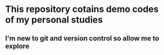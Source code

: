 # This repository cotains demo codes of my personal studies


## I'm new to git and version control so allow me to explore


